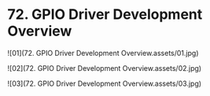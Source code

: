 # 72. GPIO Driver Development Overview



![01](72. GPIO Driver Development Overview.assets/01.jpg)

![02](72. GPIO Driver Development Overview.assets/02.jpg)

![03](72. GPIO Driver Development Overview.assets/03.jpg)
